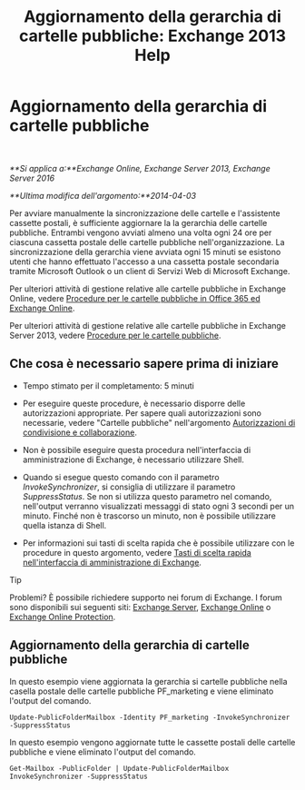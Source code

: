 ﻿---
title: 'Aggiornamento della gerarchia di cartelle pubbliche: Exchange 2013 Help'
TOCTitle: Aggiornamento della gerarchia di cartelle pubbliche
ms:assetid: a7b2fb51-0207-4d7d-938d-466ae110bb90
ms:mtpsurl: https://technet.microsoft.com/it-it/library/JJ945055(v=EXCHG.150)
ms:contentKeyID: 52057318
ms.date: 05/22/2018
mtps_version: v=EXCHG.150
ms.translationtype: MT
---

# Aggiornamento della gerarchia di cartelle pubbliche

 

_**Si applica a:**Exchange Online, Exchange Server 2013, Exchange Server 2016_

_**Ultima modifica dell'argomento:**2014-04-03_

Per avviare manualmente la sincronizzazione delle cartelle e l'assistente cassette postali, è sufficiente aggiornare la la gerarchia delle cartelle pubbliche. Entrambi vengono avviati almeno una volta ogni 24 ore per ciascuna cassetta postale delle cartelle pubbliche nell'organizzazione. La sincronizzazione della gerarchia viene avviata ogni 15 minuti se esistono utenti che hanno effettuato l'accesso a una cassetta postale secondaria tramite Microsoft Outlook o un client di Servizi Web di Microsoft Exchange.

Per ulteriori attività di gestione relative alle cartelle pubbliche in Exchange Online, vedere [Procedure per le cartelle pubbliche in Office 365 ed Exchange Online](https://technet.microsoft.com/it-it/library/jj966272\(v=exchg.150\)).

Per ulteriori attività di gestione relative alle cartelle pubbliche in Exchange Server 2013, vedere [Procedure per le cartelle pubbliche](public-folder-procedures-exchange-2013-help.md).

## Che cosa è necessario sapere prima di iniziare

  - Tempo stimato per il completamento: 5 minuti

  - Per eseguire queste procedure, è necessario disporre delle autorizzazioni appropriate. Per sapere quali autorizzazioni sono necessarie, vedere "Cartelle pubbliche" nell'argomento [Autorizzazioni di condivisione e collaborazione](sharing-and-collaboration-permissions-exchange-2013-help.md).

  - Non è possibile eseguire questa procedura nell'interfaccia di amministrazione di Exchange, è necessario utilizzare Shell.

  - Quando si esegue questo comando con il parametro *InvokeSynchronizer*, si consiglia di utilizzare il parametro *SuppressStatus*. Se non si utilizza questo parametro nel comando, nell'output verranno visualizzati messaggi di stato ogni 3 secondi per un minuto. Finché non è trascorso un minuto, non è possibile utilizzare quella istanza di Shell.

  - Per informazioni sui tasti di scelta rapida che è possibile utilizzare con le procedure in questo argomento, vedere [Tasti di scelta rapida nell'interfaccia di amministrazione di Exchange](keyboard-shortcuts-in-the-exchange-admin-center-exchange-online-protection-help.md).


> [!TIP]
> Problemi? È possibile richiedere supporto nei forum di Exchange. I forum sono disponibili sui seguenti siti: <A href="https://go.microsoft.com/fwlink/p/?linkid=60612">Exchange Server</A>, <A href="https://go.microsoft.com/fwlink/p/?linkid=267542">Exchange Online</A> o <A href="https://go.microsoft.com/fwlink/p/?linkid=285351">Exchange Online Protection</A>.



## Aggiornamento della gerarchia di cartelle pubbliche

In questo esempio viene aggiornata la gerarchia si cartelle pubbliche nella casella postale delle cartelle pubbliche PF\_marketing e viene eliminato l'output del comando.

    Update-PublicFolderMailbox -Identity PF_marketing -InvokeSynchronizer -SuppressStatus

In questo esempio vengono aggiornate tutte le cassette postali delle cartelle pubbliche e viene eliminato l'output del comando.

    Get-Mailbox -PublicFolder | Update-PublicFolderMailbox InvokeSynchronizer -SuppressStatus

